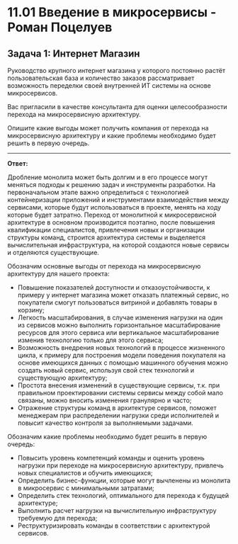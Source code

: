 # 11.01 Введение в микросервисы - Роман Поцелуев

## Задача 1: Интернет Магазин

Руководство крупного интернет магазина у которого постоянно растёт пользовательская база и количество заказов рассматривает возможность переделки своей внутренней ИТ системы на основе микросервисов.

Вас пригласили в качестве консультанта для оценки целесообразности перехода на микросервисную архитектуру.

Опишите какие выгоды может получить компания от перехода на микросервисную архитектуру и какие проблемы необходимо будет решить в первую очередь.

---

__Ответ:__

Дробление монолита может быть долгим и в его процессе могут меняться подходы к решению задач и инструменты разработки. На первоначальном этапе важно определиться с технологией контейнеризации приложений и инструментами взаимодействия между сервисами, которые будут использоваться в проекте, менять на ходу которые будет затратно. Переход от монолитной к микросервисной архитектуре в основном производится поэтапно, после повышения квалификации специалистов, привлечения новых и организации структуры команд, строится архитектура системы и выделяется вычислительная инфраструктура, на которой создаются новые сервисы и отделяются существующие.

Обозначим основные выгоды от перехода на микросервисную архитектуру для нашего проекта:

- Повышение показателей доступности и отказоустойчивости, к примеру у интернет магазина может отказать платежный сервис, но покупатели смогут пользоваться витриной и добавлять товары в корзину;
- Легкость масштабирования, в случае изменения нагрузки на один из сервисов можно выполнить горизонтальное масштабирование ресурсов для этого сервиса или вертикальное масштабирование изменив технологию только для этого сервиса;
- Возможность внедрения новых технологий в процессе жизненного цикла, к примеру для построения модели поведения покупателя на основе имеющихся данных с помощью машинного обучения можно создать новый сервис, используя свой стек технологий и существующую архитектуру;
- Простота внесения изменений в существующие сервисы, т.к. при правильном проектировании системы сервисы между собой мало связаны, можно вносить изменения гранулярно и часто;
- Отражение структуры команд в архитектуре сервисов, поможет менеджерам при распределении нагрузки среди исполнителей и повысит качество контроля за выполняемыми задачами.

Обозначим какие проблемы необходимо будет решить в первую очередь:

- Повысить уровень компетенций команды и оценить уровень нагрузки при переходе на микросервисную архитектуру, привлечь новых специалистов и обучить имеющихся;
- Определить бизнес-функции, которые могут вычленены из монолита в микросервис с минимальными затратами;
- Определить стек технологий, оптимального для перехода к будущей архитектуре;
- Выполнить расчет нагрузки на вычислительную инфраструктуру требуемую для перехода;
- Реструктуризировать команды в соответствии с архитектурой сервисов.
